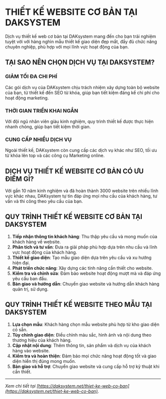 # THIẾT KẾ WEBSITE CƠ BẢN TẠI DAKSYSTEM

Dịch vụ thiết kế web cơ bản tại DAKsystem mang đến cho bạn trải nghiệm tuyệt vời với hàng nghìn mẫu thiết kế giao diện đẹp mắt, đầy đủ chức năng chuyên nghiệp, phù hợp với mọi lĩnh vực hoạt động của bạn.

## TẠI SAO NÊN CHỌN DỊCH VỤ TẠI DAKSYSTEM?

### GIẢM TỐI ĐA CHI PHÍ

Các gói dịch vụ của DAKsystem chịu trách nhiệm xây dựng toàn bộ website của bạn, từ thiết kế đến SEO từ khóa, giúp bạn tiết kiệm đáng kể chi phí cho hoạt động marketing.

### THỜI GIAN TRIỂN KHAI NGẮN

Với đội ngũ nhân viên giàu kinh nghiệm, quy trình thiết kế được thực hiện nhanh chóng, giúp bạn tiết kiệm thời gian.

### CUNG CẤP NHIỀU DỊCH VỤ

Ngoài thiết kế, DAKsystem còn cung cấp các dịch vụ khác như SEO, tối ưu từ khóa lên top và các công cụ Marketing online.

## DỊCH VỤ THIẾT KẾ WEBSITE CƠ BẢN CÓ ƯU ĐIỂM GÌ?

Với gần 10 năm kinh nghiệm và đã hoàn thành 3000 website trên nhiều lĩnh vực khác nhau, DAKsystem tự tin đáp ứng mọi nhu cầu của khách hàng, tư vấn và thi công theo yêu cầu của bạn.

## QUY TRÌNH THIẾT KẾ WEBSITE CƠ BẢN TẠI DAKSYSTEM

1. **Tiếp nhận thông tin khách hàng**: Thu thập yêu cầu và mong muốn của khách hàng về website.
2. **Phân tích và tư vấn**: Đưa ra giải pháp phù hợp dựa trên nhu cầu và lĩnh vực hoạt động của khách hàng.
3. **Thiết kế giao diện**: Tạo mẫu giao diện dựa trên yêu cầu và xu hướng hiện đại.
4. **Phát triển chức năng**: Xây dựng các tính năng cần thiết cho website.
5. **Kiểm tra và chỉnh sửa**: Đảm bảo website hoạt động mượt mà và đáp ứng yêu cầu ban đầu.
6. **Bàn giao và hướng dẫn**: Chuyển giao website và hướng dẫn khách hàng quản trị, sử dụng.

## QUY TRÌNH THIẾT KẾ WEBSITE THEO MẪU TẠI DAKSYSTEM

1. **Lựa chọn mẫu**: Khách hàng chọn mẫu website phù hợp từ kho giao diện có sẵn.
2. **Tùy chỉnh giao diện**: Điều chỉnh màu sắc, hình ảnh và nội dung theo thương hiệu của khách hàng.
3. **Cập nhật nội dung**: Thêm thông tin, sản phẩm và dịch vụ của khách hàng vào website.
4. **Kiểm tra và hoàn thiện**: Đảm bảo mọi chức năng hoạt động tốt và giao diện hiển thị đúng mong muốn.
5. **Bàn giao và hỗ trợ**: Chuyển giao website và cung cấp hỗ trợ kỹ thuật khi cần thiết.

---

*Xem chi tiết tại [https://daksystem.net/thiet-ke-web-co-ban](https://daksystem.net/thiet-ke-web-co-ban).*
